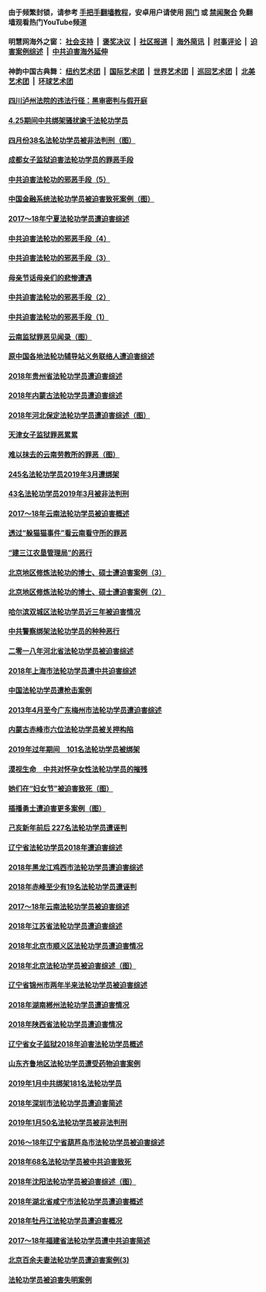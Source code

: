 #### 由于频繁封锁，请参考 [手把手翻墙教程](https://github.com/gfw-breaker/guides/wiki/)，安卓用户请使用 [网门](https://github.com/gfw-breaker/bn-android/blob/master/ogate.md?t=05272135) 或 [禁闻聚合](https://github.com/gfw-breaker/bn-android) 免翻墙观看热门YouTube频道 

#### 明慧网海外之窗：&nbsp;[社会支持](140.md?t=05272135) &nbsp;|&nbsp; [褒奖决议](282.md?t=05272135) &nbsp;|&nbsp; [社区报道](91.md?t=05272135) &nbsp;|&nbsp; [海外简讯](245.md?t=05272135) &nbsp;|&nbsp; [时事评论](251.md?t=05272135) &nbsp;|&nbsp; [迫害案例综述](328.md?t=05272135) &nbsp;|&nbsp; [中共迫害海外延伸](236.md?t=05272135) 

#### 神韵中国古典舞：&nbsp;[纽约艺术团](nf4778.md?t=05272135) &nbsp;|&nbsp; [国际艺术团](nf4780.md?t=05272135) &nbsp;|&nbsp; [世界艺术团](nf5951.md?t=05272135) &nbsp;|&nbsp; [巡回艺术团](nf4779.md?t=05272135) &nbsp;|&nbsp; [北美艺术团](nf1148019.md?t=05272135) &nbsp;|&nbsp; [环球艺术团](nf1299941.md?t=05272135)  

#### [四川泸州法院的违法行径：黑审密判与假开庭](../pages/328/387912.md?t=05272135) 

#### [4.25期间中共绑架骚扰逾千法轮功学员](../pages/328/387461.md?t=05272135) 

#### [四月份38名法轮功学员被非法判刑（图）](../pages/328/387019.md?t=05272135) 

#### [成都女子监狱迫害法轮功学员的罪恶手段](../pages/328/387052.md?t=05272135) 

#### [中共迫害法轮功的邪恶手段（5）](../pages/328/385889.md?t=05272135) 

#### [中国金融系统法轮功学员被迫害致死案例（图）](../pages/328/387062.md?t=05272135) 

#### [2017～18年宁夏法轮功学员遭迫害综述](../pages/328/386841.md?t=05272135) 

#### [中共迫害法轮功的邪恶手段（4）](../pages/328/385890.md?t=05272135) 

#### [中共迫害法轮功的邪恶手段（3）](../pages/328/385887.md?t=05272135) 

#### [母亲节话母亲们的悲惨遭遇](../pages/328/386412.md?t=05272135) 

#### [中共迫害法轮功的邪恶手段（2）](../pages/328/385888.md?t=05272135) 

#### [中共迫害法轮功的邪恶手段（1）](../pages/328/385886.md?t=05272135) 

#### [云南监狱罪恶见闻录（图）](../pages/328/385724.md?t=05272135) 

#### [原中国各地法轮功辅导站义务联络人遭迫害综述](../pages/328/385649.md?t=05272135) 

#### [2018年贵州省法轮功学员遭迫害综述](../pages/328/385681.md?t=05272135) 

#### [2018年内蒙古法轮功学员遭迫害综述](../pages/328/385263.md?t=05272135) 

#### [2018年河北保定法轮功学员遭迫害综述（图）](../pages/328/385300.md?t=05272135) 

#### [天津女子监狱罪恶累累](../pages/328/385253.md?t=05272135) 

#### [难以抹去的云南劳教所的罪恶（图）](../pages/328/385221.md?t=05272135) 

#### [245名法轮功学员2019年3月遭绑架](../pages/328/385187.md?t=05272135) 

#### [43名法轮功学员2019年3月被非法判刑](../pages/328/385182.md?t=05272135) 

#### [2017～18年云南法轮功学员被迫害概述](../pages/328/385004.md?t=05272135) 

#### [透过“躲猫猫事件”看云南看守所的罪恶](../pages/328/385067.md?t=05272135) 

#### [“建三江农垦管理局”的恶行](../pages/328/385027.md?t=05272135) 

#### [北京地区修炼法轮功的博士、硕士遭迫害案例（3）](../pages/328/384785.md?t=05272135) 

#### [北京地区修炼法轮功的博士、硕士遭迫害案例（2）](../pages/328/384784.md?t=05272135) 

#### [哈尔滨双城区法轮功学员近三年被迫害情况](../pages/328/384535.md?t=05272135) 

#### [中共警察绑架法轮功学员的种种恶行](../pages/328/384325.md?t=05272135) 

#### [二零一八年河北省法轮功学员被迫害综述](../pages/328/384198.md?t=05272135) 

#### [2018年上海市法轮功学员遭中共迫害综述](../pages/328/384199.md?t=05272135) 

#### [中国法轮功学员遭枪击案例](../pages/328/384033.md?t=05272135) 

#### [2013年4月至今广东梅州市法轮功学员遭迫害综述](../pages/328/383749.md?t=05272135) 

#### [内蒙古赤峰市六位法轮功学员被关押构陷](../pages/328/383688.md?t=05272135) 

#### [2019年过年期间　101名法轮功学员被绑架](../pages/328/383656.md?t=05272135) 

#### [漠视生命　中共对怀孕女性法轮功学员的摧残](../pages/328/383669.md?t=05272135) 

#### [她们在“妇女节”被迫害致死（图）](../pages/328/383651.md?t=05272135) 

#### [插播勇士遭迫害更多案例（图）](../pages/328/383599.md?t=05272135) 

#### [己亥新年前后 227名法轮功学员遭诬判](../pages/328/383600.md?t=05272135) 

#### [辽宁省法轮功学员2018年遭迫害综述](../pages/328/383493.md?t=05272135) 

#### [2018年黑龙江鸡西市法轮功学员遭迫害综述](../pages/328/383408.md?t=05272135) 

#### [2018年赤峰至少有19名法轮功学员遭诬判](../pages/328/383424.md?t=05272135) 

#### [2017～18年云南法轮功学员被迫害综述](../pages/328/383363.md?t=05272135) 

#### [2018年江苏省法轮功学员遭迫害综述](../pages/328/383165.md?t=05272135) 

#### [2018年北京市顺义区法轮功学员遭迫害情况](../pages/328/383093.md?t=05272135) 

#### [2018年北京法轮功学员被迫害综述（图）](../pages/328/382987.md?t=05272135) 

#### [辽宁省锦州市两年半来法轮功学员被迫害综述](../pages/328/382725.md?t=05272135) 

#### [2018年湖南郴州法轮功学员遭迫害情况](../pages/328/382862.md?t=05272135) 

#### [2018年陕西省法轮功学员遭迫害情况](../pages/328/382787.md?t=05272135) 

#### [辽宁省女子监狱2018年迫害法轮功学员概述](../pages/328/382736.md?t=05272135) 

#### [山东齐鲁地区法轮功学员遭受药物迫害案例](../pages/328/382743.md?t=05272135) 

#### [2019年1月中共绑架181名法轮功学员](../pages/328/382629.md?t=05272135) 

#### [2018年深圳市法轮功学员遭迫害简述](../pages/328/382526.md?t=05272135) 

#### [2019年1月50名法轮功学员被非法判刑](../pages/328/382544.md?t=05272135) 

#### [2016～18年辽宁省葫芦岛市法轮功学员被迫害综述](../pages/328/382595.md?t=05272135) 

#### [2018年68名法轮功学员被中共迫害致死](../pages/328/382525.md?t=05272135) 

#### [2018年沈阳法轮功学员被迫害综述（图）](../pages/328/382455.md?t=05272135) 

#### [2018年湖北省咸宁市法轮功学员遭迫害概述](../pages/328/381087.md?t=05272135) 

#### [2018年牡丹江法轮功学员遭迫害概况](../pages/328/380990.md?t=05272135) 

#### [2017～18年福建省法轮功学员遭中共迫害简述](../pages/328/380823.md?t=05272135) 

#### [北京百余夫妻法轮功学员遭迫害案例(3)](../pages/328/380721.md?t=05272135) 

#### [法轮功学员被迫害失明案例](../pages/328/380821.md?t=05272135) 

